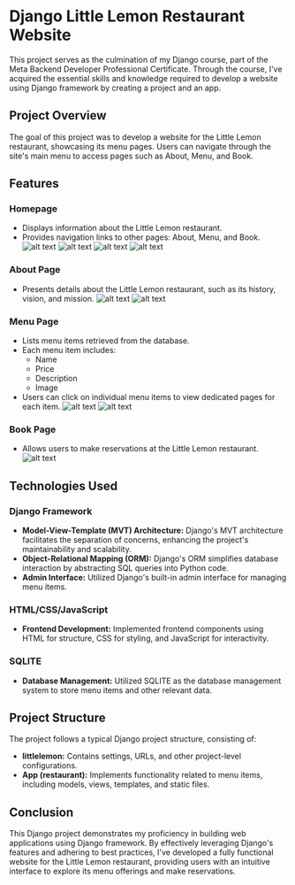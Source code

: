 # Django Little Lemon Restaurant Website

This project serves as the culmination of my Django course, part of the Meta Backend Developer Professional Certificate. Through the course, I've acquired the essential skills and knowledge required to develop a website using Django framework by creating a project and an app.

## Project Overview

The goal of this project was to develop a website for the Little Lemon restaurant, showcasing its menu pages. Users can navigate through the site's main menu to access pages such as About, Menu, and Book.

## Features

### Homepage
- Displays information about the Little Lemon restaurant.
- Provides navigation links to other pages: About, Menu, and Book.
![alt text](image.png)
![alt text](image-1.png)
![alt text](image-3.png)
![alt text](image-2.png)

### About Page
- Presents details about the Little Lemon restaurant, such as its history, vision, and mission.
![alt text](image-4.png)
![alt text](image-5.png)

### Menu Page
- Lists menu items retrieved from the database.
- Each menu item includes:
  - Name
  - Price
  - Description
  - Image
- Users can click on individual menu items to view dedicated pages for each item.
![alt text](image-6.png)
![alt text](image-7.png)

### Book Page
- Allows users to make reservations at the Little Lemon restaurant.
![alt text](image-8.png)

## Technologies Used

### Django Framework
- **Model-View-Template (MVT) Architecture:** Django's MVT architecture facilitates the separation of concerns, enhancing the project's maintainability and scalability.
- **Object-Relational Mapping (ORM):** Django's ORM simplifies database interaction by abstracting SQL queries into Python code.
- **Admin Interface:** Utilized Django's built-in admin interface for managing menu items.

### HTML/CSS/JavaScript
- **Frontend Development:** Implemented frontend components using HTML for structure, CSS for styling, and JavaScript for interactivity.

### SQLITE
- **Database Management:** Utilized SQLITE as the database management system to store menu items and other relevant data.

## Project Structure

The project follows a typical Django project structure, consisting of:
- **littlelemon:** Contains settings, URLs, and other project-level configurations.
- **App (restaurant):** Implements functionality related to menu items, including models, views, templates, and static files.

## Conclusion

This Django project demonstrates my proficiency in building web applications using Django framework. By effectively leveraging Django's features and adhering to best practices, I've developed a fully functional website for the Little Lemon restaurant, providing users with an intuitive interface to explore its menu offerings and make reservations.